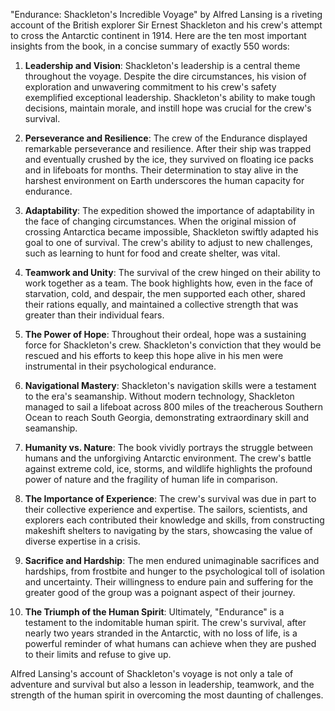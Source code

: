 "Endurance: Shackleton's Incredible Voyage" by Alfred Lansing is a riveting account of the British explorer Sir Ernest Shackleton and his crew's attempt to cross the Antarctic continent in 1914. Here are the ten most important insights from the book, in a concise summary of exactly 550 words:

1. **Leadership and Vision**: Shackleton's leadership is a central theme throughout the voyage. Despite the dire circumstances, his vision of exploration and unwavering commitment to his crew's safety exemplified exceptional leadership. Shackleton's ability to make tough decisions, maintain morale, and instill hope was crucial for the crew's survival.

2. **Perseverance and Resilience**: The crew of the Endurance displayed remarkable perseverance and resilience. After their ship was trapped and eventually crushed by the ice, they survived on floating ice packs and in lifeboats for months. Their determination to stay alive in the harshest environment on Earth underscores the human capacity for endurance.

3. **Adaptability**: The expedition showed the importance of adaptability in the face of changing circumstances. When the original mission of crossing Antarctica became impossible, Shackleton swiftly adapted his goal to one of survival. The crew's ability to adjust to new challenges, such as learning to hunt for food and create shelter, was vital.

4. **Teamwork and Unity**: The survival of the crew hinged on their ability to work together as a team. The book highlights how, even in the face of starvation, cold, and despair, the men supported each other, shared their rations equally, and maintained a collective strength that was greater than their individual fears.

5. **The Power of Hope**: Throughout their ordeal, hope was a sustaining force for Shackleton's crew. Shackleton's conviction that they would be rescued and his efforts to keep this hope alive in his men were instrumental in their psychological endurance.

6. **Navigational Mastery**: Shackleton's navigation skills were a testament to the era's seamanship. Without modern technology, Shackleton managed to sail a lifeboat across 800 miles of the treacherous Southern Ocean to reach South Georgia, demonstrating extraordinary skill and seamanship.

7. **Humanity vs. Nature**: The book vividly portrays the struggle between humans and the unforgiving Antarctic environment. The crew's battle against extreme cold, ice, storms, and wildlife highlights the profound power of nature and the fragility of human life in comparison.

8. **The Importance of Experience**: The crew's survival was due in part to their collective experience and expertise. The sailors, scientists, and explorers each contributed their knowledge and skills, from constructing makeshift shelters to navigating by the stars, showcasing the value of diverse expertise in a crisis.

9. **Sacrifice and Hardship**: The men endured unimaginable sacrifices and hardships, from frostbite and hunger to the psychological toll of isolation and uncertainty. Their willingness to endure pain and suffering for the greater good of the group was a poignant aspect of their journey.

10. **The Triumph of the Human Spirit**: Ultimately, "Endurance" is a testament to the indomitable human spirit. The crew's survival, after nearly two years stranded in the Antarctic, with no loss of life, is a powerful reminder of what humans can achieve when they are pushed to their limits and refuse to give up.

Alfred Lansing's account of Shackleton's voyage is not only a tale of adventure and survival but also a lesson in leadership, teamwork, and the strength of the human spirit in overcoming the most daunting of challenges.